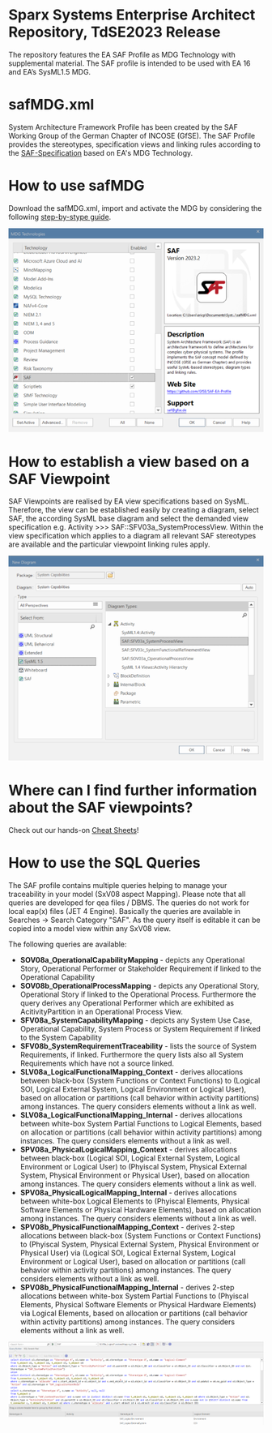 # Sparx Systems Enterprise Architect Repository, TdSE2023 Release
The repository features the EA SAF Profile as MDG Technology with supplemental material. The SAF profile is intended to be used with EA 16 and EA’s SysML1.5 MDG.

# safMDG.xml
System Architecture Framework Profile has been created by the SAF Working Group of the German Chapter of INCOSE (GfSE). The SAF Profile provides the stereotypes, specification views and linking rules according to the [SAF-Specification](https://github.com/GfSE/SAF-Specification/tree/TdSE2023) based on EA's MDG Technology.

# How to use safMDG
Download the safMDG.xml, import and activate the MDG by considering the following [step-by-stype guide](https://sparxsystems.com/enterprise_architect_user_guide/16.0/modeling_frameworks/access_remote_mdg_technologies.html).

![Enable the SAF Profile](/pics/mdg.png)

# How to establish a view based on a SAF Viewpoint
SAF Viewpoints are realised by EA view specifications based on SysML. Therefore, the view can be established easily by creating a diagram, select SAF, the according SysML base diagram and select the demanded view specification e.g. Activity >>> SAF::SFV03a_SystemProcessView. Within the view specification which applies to a diagram all relevant SAF stereotypes are available and the particular viewpoint linking rules apply.

![Apply a VP](/pics/view_spec.png)

# Where can I find further information about the SAF viewpoints?
Check out our hands-on [Cheat Sheets](https://github.com/GfSE/SAF-EA-Profile/edit/TdSE2023/CheatSheet.md)!

# How to use the SQL Queries
The SAF profile contains multiple queries helping to manage your traceability in your model (SxV08 aspect Mapping). Please note that all queries are developed for qea files / DBMS. The queries do not work for local eap(x) files (JET 4 Engine).
Basically the queries are available in Searches -> Search Category "SAF". As the query itself is editable it can be copied into a model view within any SxV08 view.

The following queries are available:
* **SOV08a_OperationalCapabilityMapping** - depicts any Operational Story, Operational Performer or Stakeholder Requirement if linked to the Operational Capability
* **SOV08b_OperationalProcessMapping** - depicts any Operational Story, Operational Story if linked to the Operational Process. Furthermore the query derives any Operational Performer which are exhibited as AcitivityPartition in an Operational Process View.
* **SFV08a_SystemCapabilityMapping** - depicts any System Use Case, Operational Capability, System Process or System Requirement if linked to the System Capability
* **SFV08b_SystemRequirementTraceability** - lists the source of System Requirements, if linked. Furthermore the query lists also all System Requirements which have not a source linked.
* **SLV08a_LogicalFunctionalMapping_Context** - derives allocations between black-box (System Functions or Context Functions) to (Logical SOI, Logical External System, Logical Environment or Logical User), based on allocation or partitions (call behavior within activity partitions) among instances. The query considers elements without a link as well.
* **SLV08a_LogicalFunctionalMapping_Internal** - derives allocations between white-box System Partial Functions to Logical Elements, based on allocation or partitions (call behavior within activity partitions) among instances. The query considers elements without a link as well.
* **SPV08a_PhysicalLogicalMapping_Context** - derives allocations between black-box (Logical SOI, Logical External System, Logical Environment or Logical User) to (Phyiscal System, Physical External System, Physical Environment or Physical User), based on allocation among instances. The query considers elements without a link as well.
* **SPV08a_PhysicalLogicalMapping_Internal** -  derives allocations between white-box Logical Elements to (Phyiscal Elements, Physical Software Elements or Physical Hardware Elements), based on allocation among instances. The query considers elements without a link as well.
* **SPV08b_PhysicalFunctionalMapping_Context** - derives 2-step allocations between black-box (System Functions or Context Functions) to (Phyiscal System, Physical External System, Physical Environment or Physical User) via (Logical SOI, Logical External System, Logical Environment or Logical User), based on allocation or partitions (call behavior within activity partitions) among instances. The query considers elements without a link as well.
* **SPV08b_PhysicalFunctionalMapping_Internal** - derives 2-step allocations between white-box System Partial Functions to (Phyiscal Elements, Physical Software Elements or Physical Hardware Elements) via Logical Elements, based on allocation or partitions (call behavior within activity partitions) among instances. The query considers elements without a link as well.

![SQL Query](/pics/queries.png)

